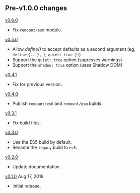 ## Pre-v1.0.0 changes

[v0.6.0]

- Fix `remount/esm` module.

[v0.6.0]: https://github.com/rstacruz/remount/compare/v0.5.0...v0.6.0

[v0.5.0]

- Allow *define()* to accept defaults as a second argument (eg, `define({...}, { quiet: true })`)
- Support the `quiet: true` option (supresses warnings)
- Support the `shadow: true` option (uses Shadow DOM)

[v0.5.0]: https://github.com/rstacruz/remount/compare/v0.4.1...v0.5.0

[v0.4.1]

- Fix for previous version.

[v0.4.1]: https://github.com/rstacruz/remount/compare/v0.4.0...v0.4.1

[v0.4.0]

- Publish `remount/es6` and `remount/esm` builds.

[v0.4.0]: https://github.com/rstacruz/remount/compare/v0.3.1...v0.4.0

[v0.3.1]

- Fix build files.

[v0.3.1]: https://github.com/rstacruz/remount/compare/v0.3.0...v0.3.1

[v0.3.0]

- Use the ES5 build by default.
- Rename the `legacy` build to `es5`.

[v0.3.0]: https://github.com/rstacruz/remount/compare/v0.2.0...v0.3.0

[v0.2.0]

- Update documentation.

[v0.2.0]: https://github.com/rstacruz/remount/compare/v0.1.0...v0.2.0

[v0.1.0] Aug 17, 2018

- Initial release.

[v0.1.0]: https://github.com/rstacruz/remount/tree/v0.1.0
